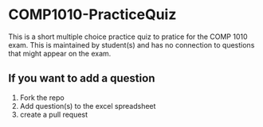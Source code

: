 # COMP1010-PracticeQuiz
This is a short multiple choice practice quiz to pratice for the COMP 1010 exam.
This is maintained by student(s) and has no connection to questions that might appear on the exam.

## If you want to add a question
1. Fork the repo
2. Add question(s) to the excel spreadsheet
3. create a pull request